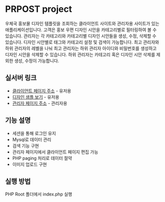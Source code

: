 # PRPOST project

우체국 홍보물 디자인 템플릿을 조회하는 클라이언트 사이트와 관리자용 사이트가 있는 애플리케이션입니다. 고객은 홍보 우편 디자인 시안을 카테고리별로 필터링하여 볼 수 있습니다. 관리자는 각 카테고리와 카테고리별 디자인 시안들을 생성, 수정, 삭제할 수 있습니다. 디자인 시안별로 태그와 카테고리 설정 및 검색이 가능합니다. 최고 관리자와 하위 관리자의 레벨을 나눠 최고 관리자는 하위 관리자 아이디와 비밀번호를 생성하고 디자인 시안을 삭제할 수 있습니다. 하위 관리자는 카테고리 혹은 디자인 시안 삭제를 제외한 생성, 수정이 가능합니다.

## 실서버 링크

- [클라이언트 페이지 주소](http://114.200.199.133/) - 유저용
- [디자인 샘플 보기](http://114.200.199.133/templet_list.php?page=1) - 유저용
- [관리자 페이지 주소](http://114.200.199.133/manage_login.php) - 관리자용

## 기능 설명

- 세션을 통해 로그인 유지
- Mysql로 데이터 관리
- 검색 기능 구현
- 관리자 페이지에서 클라이언트 페이지 편집 가능
- PHP paging 처리로 데이터 절약
- 이미지 업로드 구현

## 실행 방법

PHP Root 폴더에서 index.php 실행
